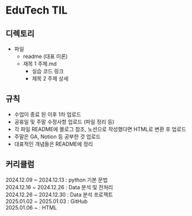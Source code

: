 # **EduTech TIL**

## 디렉토리
- 파일
  - readme (대표 이론)
  - 재목 1 주제.md
    - 실습 코드 링크
    - 제목 2 주제 상세

## 규칙
- 수업이 종료 된 이후 1차 업로드
- 공휴일 및 주말 수정사항 업로드 (파일 정리 등)
- 각 파일 README에 블로그 참조, 노션으로 작성했다면 HTML로 변환 후 업로드
- 주말은 GA, Notion 등 공부한 것 업로드
- 대표적인 개념들은 README에 정리

## 커리큘럼
2024.12.09 ~ 2024.12.13 : python 기본 문법 <br>
2024.12.16 ~ 2024.12.26 : Data 분석 및 전처리 <br>
2024.12.26 ~ 2024.12.30 : Data 분석 프로젝트 <br>
2025.01.02 ~ 2025.01.03 : GitHub <br>
2025.01.06 ~ : HTML